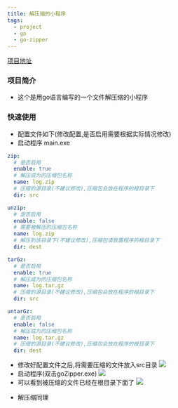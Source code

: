 ```yaml
---
title: 解压缩的小程序
tags:
  - project
  - go
  - go-zipper
---
```

[项目地址](https://github.com/Ledgerbiggg/go-zip)
### 项目简介

- 这个是用go语言编写的一个文件解压缩的小程序

### 快速使用

- 配置文件如下(修改配置,是否启用需要根据实际情况修改)
- 启动程序 main.exe

```yaml
zip:
  # 是否启用
  enable: true
  # 解压成为的压缩包名称
  name: log.zip
  # 压缩的源目录(不建议修改),压缩包会放在程序的根目录下
  dir: src

unzip:
  # 是否启用
  enable: false
  # 需要被解压的压缩包名称
  name: log.zip
  # 解压到该目录下(不建议修改),压缩包请放置程序的根目录下
  dir: dest

tarGz:
  # 是否启用
  enable: true
  # 解压成为的压缩包名称
  name: log.tar.gz
  # 压缩的源目录(不建议修改),压缩包会放在程序的根目录下
  dir: src

untarGz:
  # 是否启用
  enable: false
  # 解压成为的压缩包名称
  name: log.tar.gz
  # 压缩的源目录(不建议修改),压缩包会放在程序的根目录下
  dir: dest
```
- 修改好配置文件之后,将需要压缩的文件放入src目录
  ![](https://img2.imgtp.com/2024/02/24/e4F5YaHD.png)
- 启动程序(双击goZipper.exe)
  ![](https://img2.imgtp.com/2024/02/24/xdKFfKUw.png)
- 可以看到被压缩的文件已经在根目录下面了
  ![](https://img2.imgtp.com/2024/02/24/f7cwY9JR.png)

* 解压缩同理









































